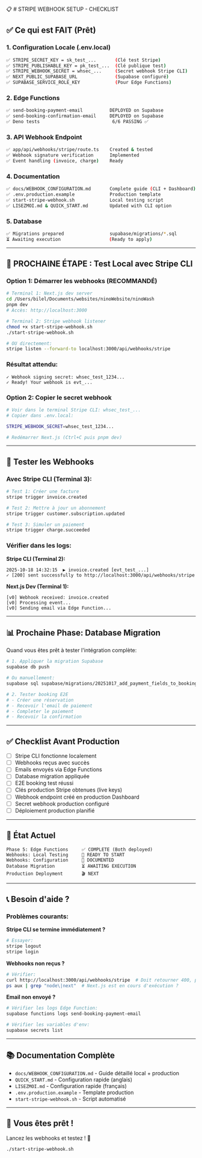 📋 # STRIPE WEBHOOK SETUP - CHECKLIST

## ✅ Ce qui est FAIT (Prêt)

### 1. Configuration Locale (.env.local)
```bash
✅ STRIPE_SECRET_KEY = sk_test_...       (Clé test Stripe)
✅ STRIPE_PUBLISHABLE_KEY = pk_test_...  (Clé publique test)
✅ STRIPE_WEBHOOK_SECRET = whsec_...     (Secret webhook Stripe CLI)
✅ NEXT_PUBLIC_SUPABASE_URL              (Supabase configuré)
✅ SUPABASE_SERVICE_ROLE_KEY             (Pour Edge Functions)
```

### 2. Edge Functions
```bash
✅ send-booking-payment-email          DEPLOYED on Supabase
✅ send-booking-confirmation-email     DEPLOYED on Supabase
✅ Deno tests                           6/6 PASSING ✅
```

### 3. API Webhook Endpoint
```bash
✅ app/api/webhooks/stripe/route.ts    Created & tested
✅ Webhook signature verification      Implemented
✅ Event handling (invoice, charge)    Ready
```

### 4. Documentation
```bash
✅ docs/WEBHOOK_CONFIGURATION.md       Complete guide (CLI + Dashboard)
✅ .env.production.example             Production template
✅ start-stripe-webhook.sh             Local testing script
✅ LISEZMOI.md & QUICK_START.md        Updated with CLI option
```

### 5. Database
```bash
✅ Migrations prepared                 supabase/migrations/*.sql
⏳ Awaiting execution                  (Ready to apply)
```

---

## 🎯 PROCHAINE ÉTAPE : Test Local avec Stripe CLI

### Option 1: Démarrer les webhooks (RECOMMANDÉ)

```bash
# Terminal 1: Next.js dev server
cd /Users/bilel/Documents/websites/ninoWebsite/ninoWash
pnpm dev
# Accès: http://localhost:3000

# Terminal 2: Stripe webhook listener
chmod +x start-stripe-webhook.sh
./start-stripe-webhook.sh

# OU directement:
stripe listen --forward-to localhost:3000/api/webhooks/stripe
```

### Résultat attendu:
```
✓ Webhook signing secret: whsec_test_1234...
✓ Ready! Your webhook is evt_...
```

### Option 2: Copier le secret webhook

```bash
# Voir dans le terminal Stripe CLI: whsec_test_...
# Copier dans .env.local:

STRIPE_WEBHOOK_SECRET=whsec_test_1234...

# Redémarrer Next.js (Ctrl+C puis pnpm dev)
```

---

## 🧪 Tester les Webhooks

### Avec Stripe CLI (Terminal 3):

```bash
# Test 1: Créer une facture
stripe trigger invoice.created

# Test 2: Mettre à jour un abonnement
stripe trigger customer.subscription.updated

# Test 3: Simuler un paiement
stripe trigger charge.succeeded
```

### Vérifier dans les logs:

**Stripe CLI (Terminal 2):**
```
2025-10-18 14:32:15  ▶ invoice.created [evt_test_...]
✓ [200] sent successfully to http://localhost:3000/api/webhooks/stripe
```

**Next.js Dev (Terminal 1):**
```
[v0] Webhook received: invoice.created
[v0] Processing event...
[v0] Sending email via Edge Function...
```

---

## 📊 Prochaine Phase: Database Migration

Quand vous êtes prêt à tester l'intégration complète:

```bash
# 1. Appliquer la migration Supabase
supabase db push

# Ou manuellement:
supabase sql supabase/migrations/20251017_add_payment_fields_to_bookings.sql

# 2. Tester booking E2E
# - Créer une réservation
# - Recevoir l'email de paiement
# - Completer le paiement
# - Recevoir la confirmation
```

---

## ✅ Checklist Avant Production

- [ ] Stripe CLI fonctionne localement
- [ ] Webhooks reçus avec succès
- [ ] Emails envoyés via Edge Functions
- [ ] Database migration appliquée
- [ ] E2E booking test réussi
- [ ] Clés production Stripe obtenues (live keys)
- [ ] Webhook endpoint créé en production Dashboard
- [ ] Secret webhook production configuré
- [ ] Déploiement production planifié

---

## 🎯 État Actuel

```
Phase 5: Edge Functions     ✅ COMPLETE (Both deployed)
Webhooks: Local Testing     🚀 READY TO START
Webhooks: Configuration     📝 DOCUMENTED
Database Migration          ⏳ AWAITING EXECUTION
Production Deployment       🎬 NEXT
```

---

## 📞 Besoin d'aide ?

### Problèmes courants:

**Stripe CLI se termine immédiatement ?**
```bash
# Essayer:
stripe logout
stripe login
```

**Webhooks non reçus ?**
```bash
# Vérifier:
curl http://localhost:3000/api/webhooks/stripe  # Doit retourner 400, pas 404
ps aux | grep "node\|next"  # Next.js est en cours d'exécution ?
```

**Email non envoyé ?**
```bash
# Vérifier les logs Edge Function:
supabase functions logs send-booking-payment-email

# Vérifier les variables d'env:
supabase secrets list
```

---

## 📚 Documentation Complète

- `docs/WEBHOOK_CONFIGURATION.md` - Guide détaillé local + production
- `QUICK_START.md` - Configuration rapide (anglais)
- `LISEZMOI.md` - Configuration rapide (français)
- `.env.production.example` - Template production
- `start-stripe-webhook.sh` - Script automatisé

---

## 🚀 Vous êtes prêt !

Lancez les webhooks et testez ! 💪

```bash
./start-stripe-webhook.sh
```

